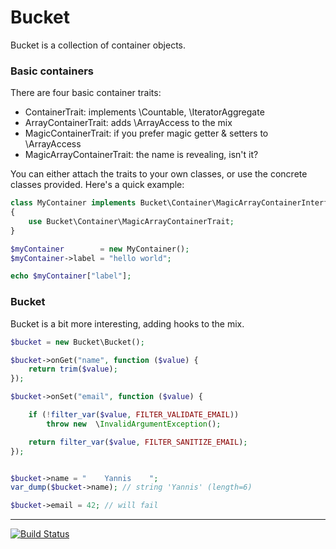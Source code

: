 Bucket
======

Bucket is a collection of container objects.

### Basic containers

There are four basic container traits: 

- ContainerTrait: implements \Countable, \IteratorAggregate
- ArrayContainerTrait: adds \ArrayAccess to the mix
- MagicContainerTrait: if you prefer magic getter & setters to \ArrayAccess
- MagicArrayContainerTrait: the name is revealing, isn't it?

You can either attach the traits to your own classes, or use the concrete classes provided. Here's a quick example: 

```php
class MyContainer implements Bucket\Container\MagicArrayContainerInterface
{
    use Bucket\Container\MagicArrayContainerTrait;
}

$myContainer        = new MyContainer();
$myContainer->label = "hello world";

echo $myContainer["label"];
```

### Bucket

Bucket is a bit more interesting, adding hooks to the mix.

```php
$bucket = new Bucket\Bucket();

$bucket->onGet("name", function ($value) {
    return trim($value);
});

$bucket->onSet("email", function ($value) {

    if (!filter_var($value, FILTER_VALIDATE_EMAIL))
        throw new  \InvalidArgumentException();

    return filter_var($value, FILTER_SANITIZE_EMAIL);
});


$bucket->name = "    Yannis    ";
var_dump($bucket->name); // string 'Yannis' (length=6)

$bucket->email = 42; // will fail
```


---

[![Build Status](https://travis-ci.org/yrizos/bucket.png?branch=master)](https://travis-ci.org/yrizos/bucket)
